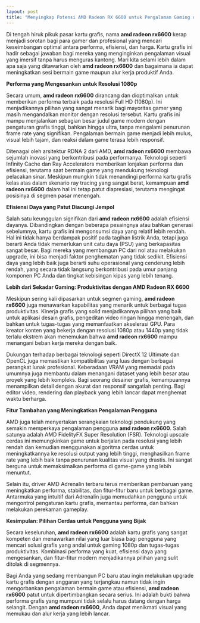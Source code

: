 ```yaml
---
layout: post
title: "Menyingkap Potensi AMD Radeon RX 6600 untuk Pengalaman Gaming dan Produktivitas"
---
```


Di tengah hiruk pikuk pasar kartu grafis, nama **amd radeon rx6600** kerap menjadi sorotan bagi para gamer dan profesional yang mencari keseimbangan optimal antara performa, efisiensi, dan harga. Kartu grafis ini hadir sebagai jawaban bagi mereka yang menginginkan pengalaman visual yang imersif tanpa harus menguras kantong. Mari kita selami lebih dalam apa saja yang ditawarkan oleh **amd radeon rx6600** dan bagaimana ia dapat meningkatkan sesi bermain game maupun alur kerja produktif Anda.

**Performa yang Mengesankan untuk Resolusi 1080p**

Secara umum, **amd radeon rx6600** dirancang dan dioptimalkan untuk memberikan performa terbaik pada resolusi Full HD (1080p). Ini menjadikannya pilihan yang sangat menarik bagi mayoritas gamer yang masih mengandalkan monitor dengan resolusi tersebut. Kartu grafis ini mampu menjalankan sebagian besar judul game modern dengan pengaturan grafis tinggi, bahkan hingga ultra, tanpa mengalami penurunan frame rate yang signifikan. Pengalaman bermain game menjadi lebih mulus, visual lebih tajam, dan reaksi dalam game terasa lebih responsif.

Ditenagai oleh arsitektur RDNA 2 dari AMD, **amd radeon rx6600** membawa sejumlah inovasi yang berkontribusi pada performanya. Teknologi seperti Infinity Cache dan Ray Accelerators memberikan lonjakan performa dan efisiensi, terutama saat bermain game yang mendukung teknologi pelacakan sinar. Meskipun mungkin tidak menandingi performa kartu grafis kelas atas dalam skenario ray tracing yang sangat berat, kemampuan **amd radeon rx6600** dalam hal ini tetap patut diapresiasi, terutama mengingat posisinya di segmen pasar menengah.

**Efisiensi Daya yang Patut Diacungi Jempol**

Salah satu keunggulan signifikan dari **amd radeon rx6600** adalah efisiensi dayanya. Dibandingkan dengan beberapa pesaingnya atau bahkan generasi sebelumnya, kartu grafis ini mengonsumsi daya yang relatif lebih rendah. Hal ini tidak hanya berdampak positif pada tagihan listrik Anda, tetapi juga berarti Anda tidak memerlukan unit catu daya (PSU) yang berkapasitas sangat besar. Bagi mereka yang membangun PC dari nol atau melakukan upgrade, ini bisa menjadi faktor penghematan yang tidak sedikit. Efisiensi daya yang lebih baik juga berarti suhu operasional yang cenderung lebih rendah, yang secara tidak langsung berkontribusi pada umur panjang komponen PC Anda dan tingkat kebisingan kipas yang lebih tenang.

**Lebih dari Sekadar Gaming: Produktivitas dengan AMD Radeon RX 6600**

Meskipun sering kali dipasarkan untuk segmen gaming, **amd radeon rx6600** juga menawarkan kapabilitas yang menarik untuk berbagai tugas produktivitas. Kinerja grafis yang solid menjadikannya pilihan yang baik untuk aplikasi desain grafis, pengeditan video ringan hingga menengah, dan bahkan untuk tugas-tugas yang memanfaatkan akselerasi GPU. Para kreator konten yang bekerja dengan resolusi 1080p atau 1440p yang tidak terlalu ekstrem akan menemukan bahwa **amd radeon rx6600** mampu menangani beban kerja mereka dengan baik.

Dukungan terhadap berbagai teknologi seperti DirectX 12 Ultimate dan OpenCL juga memastikan kompatibilitas yang luas dengan berbagai perangkat lunak profesional. Keberadaan VRAM yang memadai pada umumnya juga membantu dalam menangani dataset yang lebih besar atau proyek yang lebih kompleks. Bagi seorang desainer grafis, kemampuannya menampilkan detail dengan akurat dan responsif sangatlah penting. Bagi editor video, rendering dan playback yang lebih lancar dapat menghemat waktu berharga.

**Fitur Tambahan yang Meningkatkan Pengalaman Pengguna**

AMD juga telah menyertakan serangkaian teknologi pendukung yang semakin memperkaya pengalaman pengguna **amd radeon rx6600**. Salah satunya adalah AMD FidelityFX Super Resolution (FSR). Teknologi upscale cerdas ini memungkinkan game untuk berjalan pada resolusi yang lebih rendah dan kemudian menggunakan algoritma cerdas untuk meningkatkannya ke resolusi output yang lebih tinggi, menghasilkan frame rate yang lebih baik tanpa penurunan kualitas visual yang drastis. Ini sangat berguna untuk memaksimalkan performa di game-game yang lebih menuntut.

Selain itu, driver AMD Adrenalin terbaru terus memberikan pembaruan yang meningkatkan performa, stabilitas, dan fitur-fitur baru untuk berbagai game. Antarmuka yang intuitif dari Adrenalin juga memudahkan pengguna untuk mengontrol pengaturan kartu grafis, memantau performa, dan bahkan melakukan perekaman gameplay.

**Kesimpulan: Pilihan Cerdas untuk Pengguna yang Bijak**

Secara keseluruhan, **amd radeon rx6600** adalah kartu grafis yang sangat kompeten dan menawarkan nilai yang luar biasa bagi pengguna yang mencari solusi grafis yang andal untuk gaming 1080p dan tugas-tugas produktivitas. Kombinasi performa yang kuat, efisiensi daya yang mengesankan, dan fitur-fitur modern menjadikannya pilihan yang sulit ditolak di segmennya.

Bagi Anda yang sedang membangun PC baru atau ingin melakukan upgrade kartu grafis dengan anggaran yang terjangkau namun tidak ingin mengorbankan pengalaman bermain game atau efisiensi, **amd radeon rx6600** patut untuk dipertimbangkan secara serius. Ini adalah bukti bahwa performa grafis yang mumpuni tidak selalu harus datang dengan harga selangit. Dengan **amd radeon rx6600**, Anda dapat menikmati visual yang memukau dan alur kerja yang lebih lancar.
